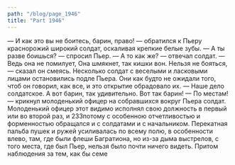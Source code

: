 ```yaml
---
path: "/blog/page_1946"
title: "Part 1946"
---
```


— И как это вы не боитесь, барин, право! — обратился к Пьеру краснорожий широкий солдат, оскаливая крепкие белые зубы.
— А ты разве боишься? — спросил Пьер.
— А то как же? — отвечал солдат. — Ведь она не помилует, Она шмякнет, так кишки вон. Нельзя не бояться, — сказал он смеясь.
Несколько солдат с веселыми и ласковыми лицами остановились подле Пьера. Они как будто не ожидали того, чтоб он говорил, как все, и это открытие обрадовало их.
— Наше дело солдатское. А вот барин, так удивительно. Вот так барин!
— По местам! — крикнул молоденький офицер на собравшихся вокруг Пьера солдат. Молоденький офицер этот видимо исполнял свою должность в первый или во второй раз, и 233потому с особенною отчетливостью и форменностью обращался и с солдатами и с начальником.
Перекатная пальба пушек и ружей усиливалась по всему полю, в особенности влево, там, где были флеши Багратиона, но из-за дыма выстрелов, с того места, где был Пьер, нельзя было почти ничего видеть. Притом наблюдения за тем, как бы семе
